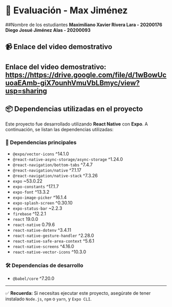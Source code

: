 # 📱 Evaluación - Max Jiménez

##Nombre de los estudiantes
**Maximiliano Xavier Rivera Lara - 20200176**
**Diego Josué Jiménez Alas - 20200093**



## 📹 Enlace del video demostrativo
Enlace del video demostrativo: 
[https://https://drive.google.com/file/d/1wBowUcuoaEAmb-giX7ounhVmuVbLBmyc/view?usp=sharing
](https://drive.google.com/file/d/1wBowUcuoaEAmb-giX7ounhVmuVbLBmyc/view?usp=sharing)
---

## 📦 Dependencias utilizadas en el proyecto

Este proyecto fue desarrollado utilizando **React Native** con **Expo**. A continuación, se listan las dependencias utilizadas:

### 🧩 Dependencias principales

- `@expo/vector-icons` ^14.1.0  
- `@react-native-async-storage/async-storage` ^1.24.0  
- `@react-navigation/bottom-tabs` ^7.4.7  
- `@react-navigation/native` ^7.1.17  
- `@react-navigation/native-stack` ^7.3.26  
- `expo` ~53.0.22  
- `expo-constants` ^17.1.7  
- `expo-font` ^13.3.2  
- `expo-image-picker` ^16.1.4  
- `expo-splash-screen` ^0.30.10  
- `expo-status-bar` ~2.2.3  
- `firebase` ^12.2.1  
- `react` 19.0.0  
- `react-native` 0.79.6  
- `react-native-dotenv` ^3.4.11  
- `react-native-gesture-handler` ^2.28.0  
- `react-native-safe-area-context` ^5.6.1  
- `react-native-screens` ^4.16.0  
- `react-native-vector-icons` ^10.3.0  

### 🛠️ Dependencias de desarrollo

- `@babel/core` ^7.20.0

---

✅ **Recuerda:** Si necesitas ejecutar este proyecto, asegúrate de tener instalado `Node.js`, `npm` o `yarn`, y `Expo CLI`.  

